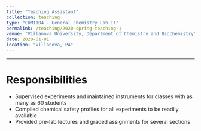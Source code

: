 ```yaml
---
title: "Teaching Assistant"
collection: teaching
type: "CHM1104 - General Chemistry Lab II"
permalink: /teaching/2020-spring-teaching-1
venue: "Villanova University, Department of Chemistry and Biochemistry"
date: 2020-01-01
location: "Villanova, PA"
---
```

---

Responsibilities
======
* Supervised experiments and maintained instruments for classes with as many as 60 students
* Compiled chemical safety profiles for all experiments to be readily available
* Provided pre-lab lectures and graded assignments for several sections